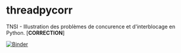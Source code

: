 # threadpycorr
TNSI - Illustration des problèmes de concurence et d'interblocage en Python. [**CORRECTION**]

[![Binder](https://mybinder.org/badge_logo.svg)](https://mybinder.org/v2/gh/WebGE/threadpycorr/master)
